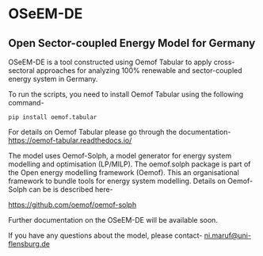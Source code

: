 # OSeEM-DE
## Open Sector-coupled Energy Model for Germany

OSeEM-DE is a tool constructed using Oemof Tabular to apply cross-sectoral approaches for analyzing 100% renewable and sector-coupled energy system in Germany.

To run the scripts, you need to install Oemof Tabular using the following command- 
```
pip install oemof.tabular
```
For details on Oemof Tabular please go through the documentation-
https://oemof-tabular.readthedocs.io/

The model uses Oemof-Solph, a model generator for energy system modelling and optimisation (LP/MILP). The oemof.solph package is part of the Open energy modelling framework (Oemof). This an organisational framework to bundle tools for energy system modelling. Details on Oemof-Solph can be is described here-

https://github.com/oemof/oemof-solph

Further documentation on the OSeEM-DE will be available soon. 

If you have any questions about the model, please contact- 
ni.maruf@uni-flensburg.de
